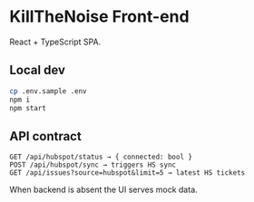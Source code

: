 # KillTheNoise Front-end

React + TypeScript SPA.

## Local dev

```bash
cp .env.sample .env
npm i
npm start
```

## API contract

```
GET /api/hubspot/status → { connected: bool }
POST /api/hubspot/sync → triggers HS sync
GET /api/issues?source=hubspot&limit=5 → latest HS tickets
```

When backend is absent the UI serves mock data. 